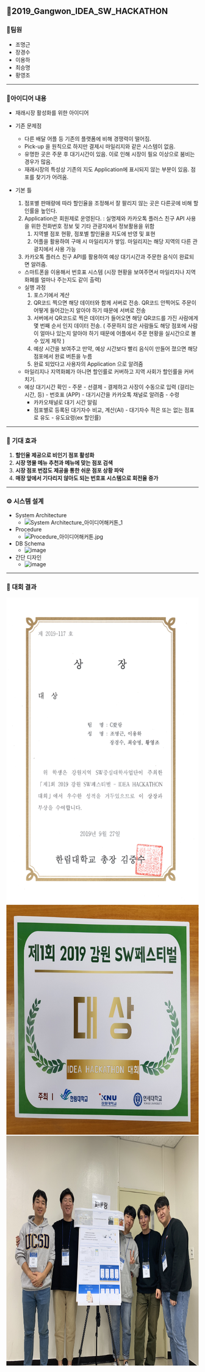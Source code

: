 ## 📌2019_Gangwon_IDEA_SW_HACKATHON

### 📕팀원

* 조명근
* 장경수
* 이용하
* 최승명
* 황영조

---

### 🚗아이디어 내용

* 재래시장 활성화를 위한 아이디어

* 기존 문제점

  * 다른 배달 어플 등 기존의 플랫폼에 비해 경쟁력이 떨어짐.
  * Pick-up 을 원칙으로 하지만 결제시 마일리지와 같은 시스템이 없음.
  * 유명한 곳은 주문 후 대기시간이 있음. 이로 인해 시장이 필요 이상으로 붐비는 경우가 많음.
  * 재래시장의 특성상 기존의 지도 Application에 표시되지 않는 부분이 있음. 점포를 찾기가 어려움. 

* 기본 틀

  1.  점포별 판매량에 따라 할인율을 조정해서 잘 팔리지 않는 곳은 다른곳에 비해 할인률을 높인다.
  2.  Application은 회원제로 운영된다. : 실명제와 카카오톡 플러스 친구 API 사용을 위한 전화번호 정보 및 기타 관광지에서 정보활용을 위함
      1.  지역별 점포 현황, 점포별 할인율을 지도에 반영 및 표현
      2.  어플을 활용하여 구매 시 마일리지가 쌓임. 마일리지는 해당 지역의 다른 관광지에서 사용 가능
  3.  카카오톡 플러스 친구 API를 활용하여 예상 대기시간과 주문한 음식이 완료되면 알려줌.

  * 스마트폰을 이용해서 번호표 시스템 (시장 현황을 보여주면서 마일리지나 지역화폐를 얼마나 주는지도 같이 출력)
  * 실행 과정
    1.  포스기에서 계산
    2.  QR코드 찍으면 해당 데이터와 함께 서버로 전송. QR코드 안찍어도 주문이 어떻게 들어갔는지 알아야 하기 때문에 서버로 전송
    3.  서버에서 QR코드로 찍은 데이터가 들어오면 해당 QR코드를 가진 사람에게 몇 번째 순서 인지 데이터 전송. ( 주문하지 않은 사람들도 해당 점포에 사람이 얼마나 있는지 알아야 하기 때문에 어플에서 주문 현황을 실시간으로 볼 수 있게 제작 )
    4.  예상 시간을 보여주고 만약, 예상 시간보다 빨리 음식이 만들어 졌으면 해당 점포에서 완료 버튼을 누름
    5.  완료 되었다고 사용자의 Application 으로 알려줌
  * 마일리지나 지역화폐가 아니면 할인률로 커버하고 지역 사회가 할인률을 커버치기.
  * 예상 대기시간 확인 - 주문 - 선결제 - 결제하고 사장이 수동으로 입력 (걸리는 시간, 등) - 번호표 (APP)  - 대기시간을 카카오톡 채널로 알려줌 - 수령
    * 카카오채널로 대기 시간 알림
    * 점포별로 등록된 대기자수 비교, 계산(AI) - 대기자수 적은 또는 없는 점표로 유도 - 유도요령(ex 할인률)

---

### 🥕 기대 효과

1. **할인율 제공으로 비인기 점포 활성화**
2. **시장 명물 메뉴 추천과 메뉴에 맞는 점포 검색**
3. **시장 점포 번잡도 제공을 통한 쉬운 점포 상황 파악**
4. **매장 앞에서 기다리지 않아도 되는 번호표 시스템으로 회전율 증가**

---

### ⚙ 시스템 설계

- System Architecture
  - ![System Architecture_아이디어해커톤_1](https://user-images.githubusercontent.com/29707967/82056984-aa85a900-96fd-11ea-8763-7755372dbcb3.png)
- Procedure
  - ![Procedure_아이디어해커톤.jpg](https://github.com/dding-g/2019_Gangwon_IDEA_SW_HACKATHON/blob/master/Procedure_%EC%95%84%EC%9D%B4%EB%94%94%EC%96%B4%ED%95%B4%EC%BB%A4%ED%86%A4.jpg?raw=true)
- DB Schema
  - ![image](https://user-images.githubusercontent.com/29707967/82057271-0cdea980-96fe-11ea-8748-097b588543c8.png)
- 간단 디자인
  - ![image](https://user-images.githubusercontent.com/29707967/82057352-2da6ff00-96fe-11ea-8f99-f38177fa6f76.png)

---

### 🏅 대회 결과

<center><img src="https://github.com/Yossarian92/2019_Gangwon_IDEA_SW_HACKATHON/raw/master/Images/photo5.jpg" width="600" height="800"></center>
<center><img src="https://github.com/Yossarian92/2019_Gangwon_IDEA_SW_HACKATHON/raw/master/Images/photo4.jpg" width="800" height="600"></center>
<center><img src="https://github.com/Yossarian92/2019_Gangwon_IDEA_SW_HACKATHON/raw/master/Images/photo1.jpg" width="1000" height="600"></center>
